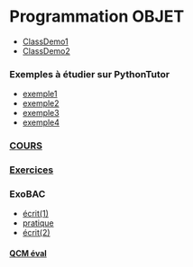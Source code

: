 # Programmation OBJET

* [ClassDemo1](ClassDemo1.ipynb)
* [ClassDemo2](ClassDemo2.ipynb)
### Exemples à étudier sur PythonTutor
* [exemple1](https://pythontutor.com/visualize.html#code=class%20C%3A%0A%20%20%20%20%22%22%22un%20premier%20exemple%20de%20classe%22%22%22%0A%20%20%20%20def%20__init__%28self%29%3A%0A%20%20%20%20%20%20%20%20self.x%20%3D%200%20%0A%20%20%20%20%20%20%20%20self.y%20%3D%200%0A%0A%0At%20%3D%20C%28%29%0Au%20%3D%20C%28%29%0At.x%20%3D%205%0At.y%20%3D%203%0Au.x%20%3D%20t.x%2B1%0Au.y%20%3D%20u.x-t.y&cumulative=false&curInstr=0&heapPrimitives=nevernest&mode=display&origin=opt-frontend.js&py=3&rawInputLstJSON=%5B%5D&textReferences=false)
* [exemple2](https://pythontutor.com/visualize.html#code=class%20C%3A%0A%20%20%20%20%22%22%22un%20deuxi%C3%A8me%20exemple%20de%20classe%22%22%22%0A%20%20%20%20def%20__init__%28self,a,b%29%3A%0A%20%20%20%20%20%20%20%20self.x%20%3D%20a%0A%20%20%20%20%20%20%20%20self.y%20%3D%20b%0A%0A%0At%20%3D%20C%2810,20%29%0Au%20%3D%20C%2830,40%29%0Au.y%20%3D%20u.x-t.y%0Aprint%28u.y%29&cumulative=false&curInstr=0&heapPrimitives=nevernest&mode=display&origin=opt-frontend.js&py=3&rawInputLstJSON=%5B%5D&textReferences=false)
* [exemple3](https://pythontutor.com/render.html#code=class%20Coord%3A%0A%20%20%20%20%22%22%22un%20troisi%C3%A8me%20exemple%20de%20classe%20avec%20une%20m%C3%A9thode%22%22%22%0A%20%20%20%20def%20__init__%28self,x,y%29%3A%0A%20%20%20%20%20%20%20%20self.x%20%3D%20x%0A%20%20%20%20%20%20%20%20self.y%20%3D%20y%0A%20%20%20%20%20%20%20%20%0A%20%20%20%20def%20fonction%28self%29%3A%0A%20%20%20%20%20%20%20%20print%28self.x,%20%22%20%3A%20%22%20,%20self.y%29%0A%0A%0At%20%3D%20Coord%2810,15%29%0Au%20%3D%20Coord%2820,25%29%0At.fonction%28%29%0Au.fonction%28%29&cumulative=false&curInstr=0&heapPrimitives=nevernest&mode=display&origin=opt-frontend.js&py=3&rawInputLstJSON=%5B%5D&textReferences=false)
* [exemple4](https://pythontutor.com/visualize.html#code=class%20Calc%3A%0A%20%20%20%20%22%22%22un%20quatri%C3%A8me%20exemple%20de%20classe%20avec%20une%20m%C3%A9thode%22%22%22%0A%20%20%20%20def%20__init__%28self,v%29%3A%0A%20%20%20%20%20%20%20%20self.v%20%3D%20v%0A%20%20%20%20%20%20%20%20%0A%20%20%20%20def%20fonction%28self,x%29%3A%0A%20%20%20%20%20%20%20%20return%20self.v%20%2B%20x%0A%0A%0At%20%3D%20Calc%2810%29%0Au%20%3D%20Calc%2820%29%0Aprint%28t.fonction%283%29%29%0Aprint%28u.fonction%283%29%29&cumulative=false&curInstr=0&heapPrimitives=nevernest&mode=display&origin=opt-frontend.js&py=3&rawInputLstJSON=%5B%5D&textReferences=false)

### [COURS](COURS_ProgrammationObjet.ipynb)
### [Exercices](FeuilleEXOS_Objets.pdf)
### ExoBAC
* [écrit(1)](BAC2022-Exo5-J1ME.pdf)
* [pratique](../EP/22-NSI-05/)
* [écrit(2)](ExoBacPOO2.pdf)
#### [QCM éval](https://genumsi.inria.fr/qcm.php?h=013994c45fe5c275c85efc89953c8b5e)


